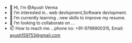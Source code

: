 - 👋 Hi, I’m @Ayush Verma
- 👀 I’m interested in.. web devlopment,Software devlopment.
- 🌱 I’m currently learning ..new skills to improve my resume.
- 💞️ I’m looking to collaborate on ...
- 📫 How to reach me ...phone no: +91-9799900315, Email: ayush159753@gmail.com

<!---
Ayu947/Ayu947 is a ✨ special ✨ repository because its `README.md` (this file) appears on your GitHub profile.
You can click the Preview link to take a look at your changes.
--->
